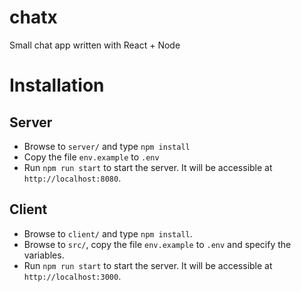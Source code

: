 # chatx
Small chat app written with React + Node

# Installation

## Server

* Browse to `server/` and type `npm install`
* Copy the file `env.example` to `.env`
* Run `npm run start` to start the server. It will be accessible at `http://localhost:8080`.

## Client

* Browse to `client/` and type `npm install`.
* Browse to `src/`, copy the file `env.example` to `.env` and specify the variables.
* Run `npm run start` to start the server. It will be accessible at `http://localhost:3000`.

